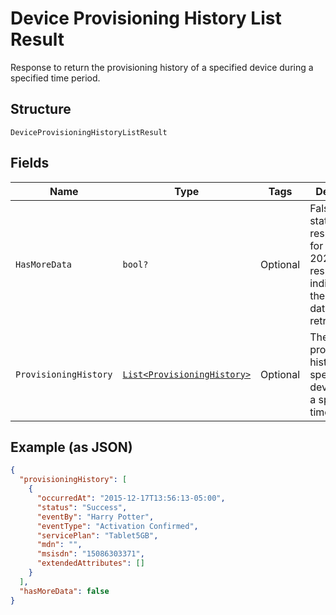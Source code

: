 
# Device Provisioning History List Result

Response to return the provisioning history of a specified device during a specified time period.

## Structure

`DeviceProvisioningHistoryListResult`

## Fields

| Name | Type | Tags | Description |
|  --- | --- | --- | --- |
| `HasMoreData` | `bool?` | Optional | False for a status 200 response.True for a status 202 response, indicating that there is more data to be retrieved. |
| `ProvisioningHistory` | [`List<ProvisioningHistory>`](../../doc/models/provisioning-history.md) | Optional | The provisioning history of a specified device during a specified time period. |

## Example (as JSON)

```json
{
  "provisioningHistory": [
    {
      "occurredAt": "2015-12-17T13:56:13-05:00",
      "status": "Success",
      "eventBy": "Harry Potter",
      "eventType": "Activation Confirmed",
      "servicePlan": "Tablet5GB",
      "mdn": "",
      "msisdn": "15086303371",
      "extendedAttributes": []
    }
  ],
  "hasMoreData": false
}
```

